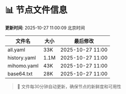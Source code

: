 # 📊 节点文件信息

**更新时间**: 2025-10-27 11:00:09 北京时间

| 文件名 | 大小 | 最后修改 |
|--------|------|----------|
| all.yaml | 33K | 2025-10-27 11:00 |
| history.yaml | 1.1M | 2025-10-27 11:00 |
| mihomo.yaml | 43K | 2025-10-27 11:00 |
| base64.txt | 28K | 2025-10-27 11:00 |

> 🔄 文件每30分钟自动更新，确保节点的新鲜度和可用性
